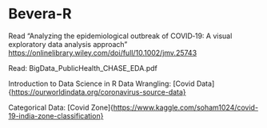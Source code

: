 # Bevera-R

Read “Analyzing the epidemiological outbreak of COVID‐19: A visual exploratory data analysis approach”
https://onlinelibrary.wiley.com/doi/full/10.1002/jmv.25743

Read: BigData_PublicHealth_CHASE_EDA.pdf

Introduction to Data Science in R
Data Wrangling:
[Covid Data]{https://ourworldindata.org/coronavirus-source-data}

Categorical Data:
[Covid Zone]{https://www.kaggle.com/soham1024/covid-19-india-zone-classification}

